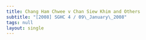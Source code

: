 ```yaml
---
title: Chang Ham Chwee v Chan Siew Khim and Others
subtitle: "[2008] SGHC 4 / 09\_January\_2008"
tags: null
layout: single
---
```


